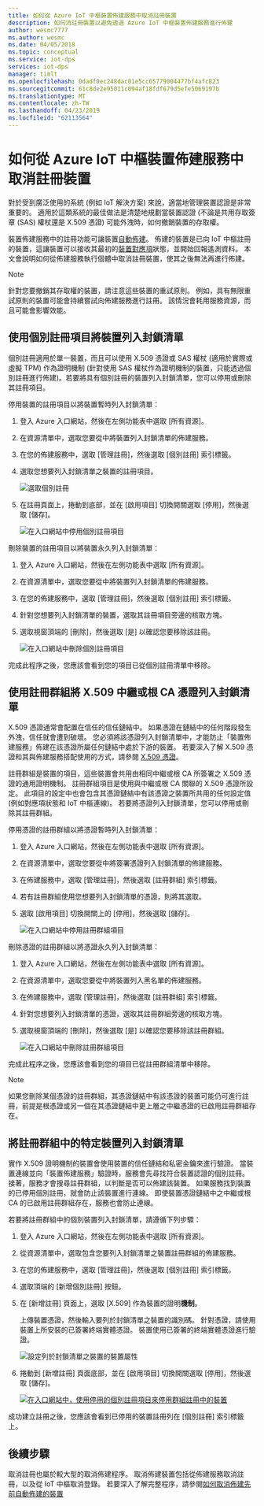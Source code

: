 ```yaml
---
title: 如何從 Azure IoT 中樞裝置佈建服務中取消註冊裝置
description: 如何消註冊裝置以避免透過 Azure IoT 中樞裝置佈建服務進行佈建
author: wesmc7777
ms.author: wesmc
ms.date: 04/05/2018
ms.topic: conceptual
ms.service: iot-dps
services: iot-dps
manager: timlt
ms.openlocfilehash: 0dadf0ec248dac01e5cc65779004477bf4afc823
ms.sourcegitcommit: 61c8de2e95011c094af18fdf679d5efe5069197b
ms.translationtype: MT
ms.contentlocale: zh-TW
ms.lasthandoff: 04/23/2019
ms.locfileid: "62113564"
---
```

# <a name="how-to-disenroll-a-device-from-azure-iot-hub-device-provisioning-service"></a>如何從 Azure IoT 中樞裝置佈建服務中取消註冊裝置

對於受到廣泛使用的系統 (例如 IoT 解決方案) 來說，適當地管理裝置認證是非常重要的。 適用於這類系統的最佳做法是清楚地規劃當裝置認證 (不論是共用存取簽章 (SAS) 權杖還是 X.509 憑證) 可能外洩時，如何撤銷裝置的存取權。 

裝置佈建服務中的註冊功能可讓裝置[自動佈建](concepts-auto-provisioning.md)。 佈建的裝置是已向 IoT 中樞註冊的裝置，這讓裝置可以接收其最初的[裝置對應項](~/articles/iot-hub/iot-hub-devguide-device-twins.md)狀態，並開始回報遙測資料。 本文會說明如何從佈建服務執行個體中取消註冊裝置，使其之後無法再進行佈建。

> [!NOTE] 
> 針對您要撤銷其存取權的裝置，請注意這些裝置的重試原則。 例如，具有無限重試原則的裝置可能會持續嘗試向佈建服務進行註冊。 該情況會耗用服務資源，而且可能會影響效能。

## <a name="blacklist-devices-by-using-an-individual-enrollment-entry"></a>使用個別註冊項目將裝置列入封鎖清單

個別註冊適用於單一裝置，而且可以使用 X.509 憑證或 SAS 權杖 (適用於實際或虛擬 TPM) 作為證明機制 (針對使用 SAS 權杖作為證明機制的裝置，只能透過個別註冊進行佈建)。若要將具有個別註冊的裝置列入封鎖清單，您可以停用或刪除其註冊項目。 

停用裝置的註冊項目以將裝置暫時列入封鎖清單： 

1. 登入 Azure 入口網站，然後在左側功能表中選取 [所有資源]。
2. 在資源清單中，選取您要從中將裝置列入封鎖清單的佈建服務。
3. 在您的佈建服務中，選取 [管理註冊]，然後選取 [個別註冊] 索引標籤。
4. 選取您想要列入封鎖清單之裝置的註冊項目。 

    ![選取個別註冊](./media/how-to-revoke-device-access-portal/select-individual-enrollment.png)

5. 在註冊頁面上，捲動到底部，並在 [啟用項目] 切換開關選取 [停用]，然後選取 [儲存]。  

   ![在入口網站中停用個別註冊項目](./media/how-to-revoke-device-access-portal/disable-individual-enrollment.png)

刪除裝置的註冊項目以將裝置永久列入封鎖清單：

1. 登入 Azure 入口網站，然後在左側功能表中選取 [所有資源]。
2. 在資源清單中，選取您要從中將裝置列入封鎖清單的佈建服務。
3. 在您的佈建服務中，選取 [管理註冊]，然後選取 [個別註冊] 索引標籤。
4. 針對您想要列入封鎖清單的裝置，選取其註冊項目旁邊的核取方塊。 
5. 選取視窗頂端的 [刪除]，然後選取 [是] 以確認您要移除該註冊。 

   ![在入口網站中刪除個別註冊項目](./media/how-to-revoke-device-access-portal/delete-individual-enrollment.png)


完成此程序之後，您應該會看到您的項目已從個別註冊清單中移除。  

## <a name="blacklist-an-x509-intermediate-or-root-ca-certificate-by-using-an-enrollment-group"></a>使用註冊群組將 X.509 中繼或根 CA 憑證列入封鎖清單

X.509 憑證通常會配置在信任的信任鏈結中。 如果憑證在鏈結中的任何階段發生外洩，信任就會遭到破壞。 您必須將該憑證列入封鎖清單中，才能防止「裝置佈建服務」佈建在該憑證所屬任何鏈結中處於下游的裝置。 若要深入了解 X.509 憑證和其與佈建服務搭配使用的方式，請參閱 [X.509 憑證](./concepts-security.md#x509-certificates)。 

註冊群組是裝置的項目，這些裝置會共用由相同中繼或根 CA 所簽署之 X.509 憑證的通用證明機制。 註冊群組項目是使用與中繼或根 CA 關聯的 X.509 憑證所設定。 此項目的設定中也會包含其憑證鏈結中有該憑證之裝置所共用的任何設定值 (例如對應項狀態和 IoT 中樞連線)。 若要將憑證列入封鎖清單，您可以停用或刪除其註冊群組。

停用憑證的註冊群組以將憑證暫時列入封鎖清單： 

1. 登入 Azure 入口網站，然後在左側功能表中選取 [所有資源]。
2. 在資源清單中，選取您要從中將簽署憑證列入封鎖清單的佈建服務。
3. 在佈建服務中，選取 [管理註冊]，然後選取 [註冊群組] 索引標籤。
4. 若有註冊群組使用您想要列入封鎖清單的憑證，則將其選取。
5. 選取 [啟用項目] 切換開關上的 [停用]，然後選取 [儲存]。  

   ![在入口網站中停用註冊群組項目](./media/how-to-revoke-device-access-portal/disable-enrollment-group.png)

    
刪除憑證的註冊群組以將憑證永久列入封鎖清單：

1. 登入 Azure 入口網站，然後在左側功能表中選取 [所有資源]。
2. 在資源清單中，選取您要從中將裝置列入黑名單的佈建服務。
3. 在佈建服務中，選取 [管理註冊]，然後選取 [註冊群組] 索引標籤。
4. 針對您想要列入封鎖清單的憑證，選取其註冊群組旁邊的核取方塊。 
5. 選取視窗頂端的 [刪除]，然後選取 [是] 以確認您要移除該註冊群組。 

   ![在入口網站中刪除註冊群組項目](./media/how-to-revoke-device-access-portal/delete-enrollment-group.png)

完成此程序之後，您應該會看到您的項目已從註冊群組清單中移除。  

> [!NOTE]
> 如果您刪除某個憑證的註冊群組，其憑證鏈結中有該憑證的裝置可能仍可進行註冊，前提是根憑證或另一個在其憑證鏈結中更上層之中繼憑證的已啟用註冊群組存在。

## <a name="blacklist-specific-devices-in-an-enrollment-group"></a>將註冊群組中的特定裝置列入封鎖清單

實作 X.509 證明機制的裝置會使用裝置的信任鏈結和私密金鑰來進行驗證。 當裝置連線並向「裝置佈建服務」驗證時，服務會先尋找符合裝置認證的個別註冊。 接著，服務才會搜尋註冊群組，以判斷是否可以佈建該裝置。 如果服務找到裝置的已停用個別註冊，就會防止該裝置進行連線。 即使裝置憑證鏈結中之中繼或根 CA 的已啟用註冊群組存在，服務也會防止連線。 

若要將註冊群組中的個別裝置列入封鎖清單，請遵循下列步驟：

1. 登入 Azure 入口網站，然後在左側功能表中選取 [所有資源]。
2. 從資源清單中，選取包含您要列入封鎖清單之裝置註冊群組的佈建服務。
3. 在您的佈建服務中，選取 [管理註冊]，然後選取 [個別註冊] 索引標籤。
4. 選取頂端的 [新增個別註冊] 按鈕。 
5. 在 [新增註冊] 頁面上，選取 [X.509] 作為裝置的證明**機制**。

    上傳裝置憑證，然後輸入要列於封鎖清單之裝置的識別碼。 針對憑證，請使用裝置上所安裝的已簽署終端實體憑證。 裝置使用已簽署的終端實體憑證進行驗證。

    ![設定列於封鎖清單之裝置的裝置屬性](./media/how-to-revoke-device-access-portal/disable-individual-enrollment-in-enrollment-group-1.png)

6. 捲動到 [新增註冊] 頁面底部，並在 [啟用項目] 切換開關選取 [停用]，然後選取 [儲存]。 

    [![在入口網站中，使用停用的個別註冊項目來停用群組註冊中的裝置](./media/how-to-revoke-device-access-portal/disable-individual-enrollment-in-enrollment-group.png)](./media/how-to-revoke-device-access-portal/disable-individual-enrollment-in-enrollment-group.png#lightbox)

成功建立註冊之後，您應該會看到已停用的裝置註冊列在 [個別註冊] 索引標籤上。 

## <a name="next-steps"></a>後續步驟

取消註冊也屬於較大型的取消佈建程序。 取消佈建裝置包括從佈建服務取消註冊，以及從 IoT 中樞取消登錄。 若要深入了解完整程序，請參閱[如何取消佈建先前自動佈建的裝置](how-to-unprovision-devices.md) 

